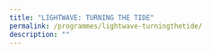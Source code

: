 ```yaml
---
title: "LIGHTWAVE: TURNING THE TIDE"
permalink: /programmes/lightwave-turningthetide/
description: ""
---
```


